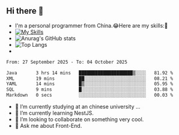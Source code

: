 ## Hi there 👋
- I'm a personal programmer from China.😂Here are my skills:🤔
- [![My Skills](https://skillicons.dev/icons?i=js,html,css,vue,typescript,java,golang)](https://skillicons.dev)
- ![Anurag's GitHub stats](https://github-readme-stats.vercel.app/api?username=FluffyChi-Xing&count_private=true&show_icons=true&theme=radical)
- ![Top Langs](https://github-readme-stats.vercel.app/api/top-langs/?username=FluffyChi-Xing)
- <!--START_SECTION:waka-->

```txt
From: 27 September 2025 - To: 04 October 2025

Java       3 hrs 14 mins   ████████████████████▒░░░░   81.92 %
XML        19 mins         ██░░░░░░░░░░░░░░░░░░░░░░░   08.21 %
YAML       14 mins         █▒░░░░░░░░░░░░░░░░░░░░░░░   05.95 %
SQL        9 mins          █░░░░░░░░░░░░░░░░░░░░░░░░   03.88 %
Markdown   0 secs          ░░░░░░░░░░░░░░░░░░░░░░░░░   00.03 %
```

<!--END_SECTION:waka-->
- 🔭 I’m currently studying at an chinese university ...
- 🌱 I’m currently learning NestJS.
- 👯 I’m looking to collaborate on something very cool.
- 💬 Ask me about Front-End.
